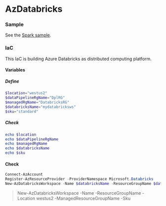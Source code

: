 # AzDatabricks

### Sample
See the [Spark sample](../Spark).

### IaC
This IaC is building Azure Databricks as distributed computing platform.

#### Variables

##### Define
```PowerShell
$location="westus2"
$dataPipelineRgName="DplRG"
$managedRgName="DatabricksRG"
$databricksName="mydatabricksws"
$sku="standard"
```

##### Check
```PowerShell
echo $location
echo $dataPipelineRgName
echo $managedRgName
echo $databricksName
echo $sku
```

#### Check
```PowerShell
Connect-AzAccount
Register-AzResourceProvider -ProviderNamespace Microsoft.Databricks
New-AzDatabricksWorkspace -Name $databricksName -ResourceGroupName $dataPipelineRgName -Location $location -ManagedResourceGroupName $managedRgName -Sku $sku
```

>New-AzDatabricksWorkspace -Name  -ResourceGroupName  -Location westus2 -ManagedResourceGroupName  -Sku 
